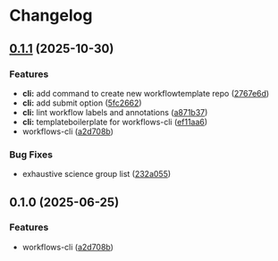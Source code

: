 # Changelog

## [0.1.1](https://github.com/DiamondLightSource/workflows/compare/workflows-cli@v0.1.0...workflows-cli@v0.1.1) (2025-10-30)


### Features

* **cli:** add  command to create new workflowtemplate repo ([2767e6d](https://github.com/DiamondLightSource/workflows/commit/2767e6d1bc5b017b1db9791fe80808d5b8eddb14))
* **cli:** add submit option ([5fc2662](https://github.com/DiamondLightSource/workflows/commit/5fc266266e20d796832939ddcac871eaa126b244))
* **cli:** lint workflow labels and annotations ([a871b37](https://github.com/DiamondLightSource/workflows/commit/a871b376c993bfa5575e2b5985aed6be104dba3c))
* **cli:** templateboilerplate for workflows-cli ([ef11aa6](https://github.com/DiamondLightSource/workflows/commit/ef11aa67692afb86be4285bdde97fa66ab2a64e7))
* workflows-cli ([a2d708b](https://github.com/DiamondLightSource/workflows/commit/a2d708bceccf27fc4e8b70b1e35336ddde61d6f3))


### Bug Fixes

* exhaustive science group list ([232a055](https://github.com/DiamondLightSource/workflows/commit/232a05582ea1ffa05304f0db94f8e056e5a25e5b))

## 0.1.0 (2025-06-25)


### Features

* workflows-cli ([a2d708b](https://github.com/DiamondLightSource/workflows/commit/a2d708bceccf27fc4e8b70b1e35336ddde61d6f3))
